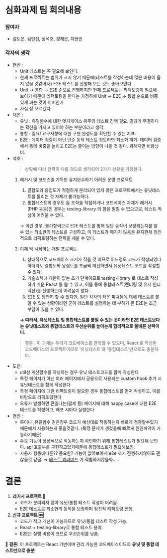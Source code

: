 # 심화과제 팀 회의내용

### 참여자

- 김도은, 김현진, 정석호, 정채은, 차현빈

### 각자의 생각

- 현빈 :
  - Unit 테스트는 꼭 필요해 보인다.
  - 현재 프로젝트는 범위가 크지 않기 때문에(테스트를 작성하는데 많은 비용이 들지 않을 것같아서) E2E 테스트를 진행해 보는 것도 좋아보인다.
  - Unit → 통합 → E2E 순으로 진행하지만 현제 프로젝트는 리팩토링이 필요해 보이기 때문에 리팩토링을 한다는 가정하에 Unit → E2E → 통합 순으로 비중있게 짜는 것이 어떠한가
  - 사실 잘 모르겠다
- 채은 :
  - 유닛 : 유틸함수에 대한 엣지케이스 위주의 테스트 진행 필요. 결과가 무결하다는 확신을 가지고 있어야 하는 부분이라고 생각.
  - 통합 : 중요! 요구사항에 대한 구현 완성도를 확인할 수 있는 지표.
  - E2E : 데이터 검증이 아닌 단순 동작 테스트 정도라면 최소화 하기. 데이터 검증에서 통테 비중을 늘리고 E2E는 줄이는 방향이 나을 것 같다. 과해지면 비용낭비.
- 석호 :
  > 상황에 따라 전략이 다를 것으로 생각되어 2가지 상황을 가정한다.
  1. 레거시 및 코드스멜 가득한 유지보수하기 어려운 운영 프로젝트

     1. 결합도와 응집도가 적절하게 분리되어 있지 않은 프로젝트에서는 유닛테스트를 돌리는 것 자체가 불가능하다.
     2. 통합테스트의 경우도 돔 조작을 직접하거나 코드베이스 자체가 레거시(PHP 등등)인 경우는 testing-library 의 힘을 빌릴 수 없으므로, 테스트 작성이 어려울 수 있다.

     → 이런 경우, 불가항력으로 E2E 테스트를 통해 일단 동작이 보장되는지를 알 수 있는 최소한의 테스트를 구성하고, 이 테스트가 깨지지 않음을 유지한채 점진적으로 리팩토링하는 전략을 세울 수 있다.

  2. 이제 막 시작하는 개발 프로젝트

     1. 상대적으로 코드베이스 크기가 작을 것 이므로 어느정도 코드가 작성되었다 하더라도 결합도와 응집도를 조금씩 개선하면서 유닛테스트 코드를 작성할 수 있다.
     2. 기술스택에 제한이 없는 초기 단계이므로 testing-library 로 테스트 작성하기 쉬운 React 를 쓸 수 있고, 이를 통해 통합테스트(렌더링 및 유저 인터렉션)를 진행하는데 어려움이 없다.
     3. E2E 도 당연히 할 수 있지만, 일단 각각의 작은 피쳐들에 대해 테스트를 붙일 수 있는 상황이라면 굳이 테스트를 실행하는 데 부하가 큰 E2E는 조금 부담이 있을 수 있다.

     **→ 따라서, 유닛테스트 및 통합테스트를 붙일 수 있는 곳이라면 E2E 테스트보다는 유닛테스트와 통합테스트의 우선순위를 높이는게 합리적으로 올바른 선택이다.**
  > 결론 : 이 과제는 우리가 코드베이스를 관리할 수 있으며, React 로 작성된 코드베이스의 프로젝트이므로 ‘유닛테스트’와 ‘통합테스트’만으로도 충분하다.
- 도은:
  - util성 계산함수를 작성하는 경우 유닛 테스트코드를 함께 작성한다
  - 특정 페이지가 아닌 여러 페이지에서 공용으로 사용되는 custom hook 추가 시 유닛테스트를 함게 작성한다
  - 특정 페이지에 대한 리팩토링이 필요한 경우 통합테스트를 먼저 작성하고, 이를 바탕으로 리팩토링한다
  - 오류가 발생하면 큰일나는(결제 등) 페이지에 대해 happy case에 대한 E2E 테스트를 작성하고, 배포 시마다 실행한다
- 현진 :
  - 훅이나 ,유틸함수 같은경우 코드가 예상대로 작동하는지 빠르게 검증할수있기때문에서 사용하는게 좋을것같다. (특정 문제가 생겼을때 빠르게 원인파악이 가능하기때문)
  - 주요 기능이 정상적으로 작동하는지 확인하기 위해 통합테스트가 필요해 보인다. api 호출부를 구현하고있기때문에 통합테스트가 필요해보임.
  - 사용자 행동에따른?? 중요한? 기능이 없어보여서 e2e 까지 진행하지않아도 괜찮을것 같음.
    ⇒ [테스트 피라미드](https://www.notion.so/1942dc3ef51481c182cfec3f909baa7a?pvs=21) 가 적합하지않을까…..

# 결론

1. **레거시 프로젝트 🍝**
   - 코드가 분리되지 않아 유닛/통합 테스트 작성이 어려움.
   - E2E 테스트로 최소한의 동작을 보장하며 점진적 리팩토링 진행.
2. **신규 프로젝트 🆕**
   - 코드가 작고 개선이 가능하므로 유닛/통합 테스트 작성 가능.
   - React + testing-library로 통합 테스트 용이.
   - E2E는 실행 비용이 크므로 우선순위를 낮춤.

**🔎 결론:** 이 프로젝트는 React 기반이며 관리 가능한 코드베이스이므로 **유닛 및 통합 테스트만으로 충분**!
